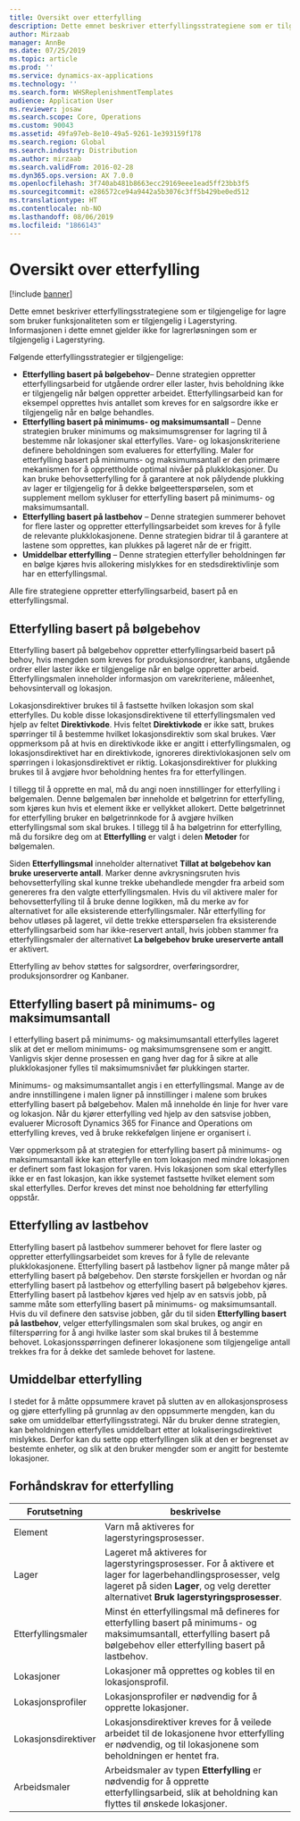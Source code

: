 ```yaml
---
title: Oversikt over etterfylling
description: Dette emnet beskriver etterfyllingsstrategiene som er tilgjengelige for lagre som bruker funksjonaliteten som er tilgjengelig i Lagerstyring.
author: Mirzaab
manager: AnnBe
ms.date: 07/25/2019
ms.topic: article
ms.prod: ''
ms.service: dynamics-ax-applications
ms.technology: ''
ms.search.form: WHSReplenishmentTemplates
audience: Application User
ms.reviewer: josaw
ms.search.scope: Core, Operations
ms.custom: 90043
ms.assetid: 49fa97eb-8e10-49a5-9261-1e393159f178
ms.search.region: Global
ms.search.industry: Distribution
ms.author: mirzaab
ms.search.validFrom: 2016-02-28
ms.dyn365.ops.version: AX 7.0.0
ms.openlocfilehash: 3f740ab481b8663ecc29169eee1ead5ff23bb3f5
ms.sourcegitcommit: e286572ce94a9442a5b3076c3ff5b429be0ed512
ms.translationtype: HT
ms.contentlocale: nb-NO
ms.lasthandoff: 08/06/2019
ms.locfileid: "1866143"
---
```

# <a name="replenishment-overview"></a>Oversikt over etterfylling

[!include [banner](../includes/banner.md)]

Dette emnet beskriver etterfyllingsstrategiene som er tilgjengelige for lagre som bruker funksjonaliteten som er tilgjengelig i Lagerstyring. Informasjonen i dette emnet gjelder ikke for lagrerløsningen som er tilgjengelig i Lagerstyring.

Følgende etterfyllingsstrategier er tilgjengelige:

- **Etterfylling basert på bølgebehov**– Denne strategien oppretter etterfyllingsarbeid for utgående ordrer eller laster, hvis beholdning ikke er tilgjengelig når bølgen oppretter arbeidet. Etterfyllingsarbeid kan for eksempel opprettes hvis antallet som kreves for en salgsordre ikke er tilgjengelig når en bølge behandles.
- **Etterfylling basert på minimums- og maksimumsantall** – Denne strategien bruker minimums og maksimumsgrenser for lagring til å bestemme når lokasjoner skal etterfylles. Vare- og lokasjonskriteriene definere beholdningen som evalueres for etterfylling. Maler for etterfylling basert på minimums- og maksimumsantall er den primære mekanismen for å opprettholde optimal nivåer på plukklokasjoner. Du kan bruke behovsetterfylling for å garantere at nok pålydende plukking av lager er tilgjengelig for å dekke bølgeetterspørselen, som et supplement mellom sykluser for etterfylling basert på minimums- og maksimumsantall.
- **Etterfylling basert på lastbehov** – Denne strategien summerer behovet for flere laster og oppretter etterfyllingsarbeidet som kreves for å fylle de relevante plukklokasjonene. Denne strategien bidrar til å garantere at lastene som opprettes, kan plukkes på lageret når de er frigitt.
- **Umiddelbar etterfylling** – Denne strategien etterfyller beholdningen før en bølge kjøres hvis allokering mislykkes for en stedsdirektivlinje som har en etterfyllingsmal. 

Alle fire strategiene oppretter etterfyllingsarbeid, basert på en etterfyllingsmal.

## <a name="wave-demand-replenishment"></a>Etterfylling basert på bølgebehov
Etterfylling basert på bølgebehov oppretter etterfyllingsarbeid basert på behov, hvis mengden som kreves for produksjonsordrer, kanbans, utgående ordrer eller laster ikke er tilgjengelige når en bølge oppretter arbeid. Etterfyllingsmalen inneholder informasjon om varekriteriene, måleenhet, behovsintervall og lokasjon. 

Lokasjonsdirektiver brukes til å fastsette hvilken lokasjon som skal etterfylles. Du koble disse lokasjonsdirektivene til etterfyllingsmalen ved hjelp av feltet **Direktivkode**. Hvis feltet **Direktivkode** er ikke satt, brukes spørringer til å bestemme hvilket lokasjonsdirektiv som skal brukes. Vær oppmerksom på at hvis en direktivkode ikke er angitt i etterfyllingsmalen, og lokasjonsdirektivet har en direktivkode, ignoreres direktivlokasjonen selv om spørringen i lokasjonsdirektivet er riktig. Lokasjonsdirektiver for plukking brukes til å avgjøre hvor beholdning hentes fra for etterfyllingen. 

I tillegg til å opprette en mal, må du angi noen innstillinger for etterfylling i bølgemalen. Denne bølgemalen bør inneholde et bølgetrinn for etterfylling, som kjøres kun hvis et element ikke er vellykket allokert. Dette bølgetrinnet for etterfylling bruker en bølgetrinnkode for å avgjøre hvilken etterfyllingsmal som skal brukes. I tillegg til å ha bølgetrinn for etterfylling, må du forsikre deg om at **Etterfylling** er valgt i delen **Metoder** for bølgemalen. 

Siden **Etterfyllingsmal** inneholder alternativet **Tillat at bølgebehov kan bruke ureserverte antall**. Marker denne avkrysningsruten hvis behovsetterfylling skal kunne trekke ubehandlede mengder fra arbeid som genereres fra den valgte etterfyllingsmalen. Hvis du vil aktivere maler for behovsetterfylling til å bruke denne logikken, må du merke av for alternativet for alle eksisterende etterfyllingsmaler. Når etterfylling for behov utløses på lageret, vil dette trekke etterspørselen fra eksisterende etterfyllingsarbeid som har ikke-reservert antall, hvis jobben stammer fra etterfyllingsmaler der alternativet **La bølgebehov bruke ureserverte antall** er aktivert.

Etterfylling av behov støttes for salgsordrer, overføringsordrer, produksjonsordrer og Kanbaner. 

## <a name="minmax-replenishment"></a>Etterfylling basert på minimums- og maksimumsantall
I etterfylling basert på minimums- og maksimumsantall etterfylles lageret slik at det er mellom minimums- og maksimumsgrensene som er angitt. Vanligvis skjer denne prosessen en gang hver dag for å sikre at alle plukklokasjoner fylles til maksimumsnivået før plukkingen starter. 

Minimums- og maksimumsantallet angis i en etterfyllingsmal. Mange av de andre innstillingene i malen ligner på innstillinger i malene som brukes etterfylling basert på bølgebehov. Malen må inneholde én linje for hver vare og lokasjon. Når du kjører etterfylling ved hjelp av den satsvise jobben, evaluerer Microsoft Dynamics 365 for Finance and Operations om etterfylling kreves, ved å bruke rekkefølgen linjene er organisert i. 

Vær oppmerksom på at strategien for etterfylling basert på minimums- og maksimumsantall ikke kan etterfylle en tom lokasjon med mindre lokasjonen er definert som fast lokasjon for varen. Hvis lokasjonen som skal etterfylles ikke er en fast lokasjon, kan ikke systemet fastsette hvilket element som skal etterfylles. Derfor kreves det minst noe beholdning før etterfylling oppstår.

## <a name="load-demand-replenishment"></a>Etterfylling av lastbehov
Etterfylling basert på lastbehov summerer behovet for flere laster og oppretter etterfyllingsarbeidet som kreves for å fylle de relevante plukklokasjonene. Etterfylling basert på lastbehov ligner på mange måter på etterfylling basert på bølgebehov. Den største forskjellen er hvordan og når etterfylling basert på lastbehov og etterfylling basert på bølgebehov kjøres. Etterfylling basert på lastbehov kjøres ved hjelp av en satsvis jobb, på samme måte som etterfylling basert på minimums- og maksimumsantall. Hvis du vil definere den satsvise jobben, går du til siden **Etterfylling basert på lastbehov**, velger etterfyllingsmalen som skal brukes, og angir en filterspørring for å angi hvilke laster som skal brukes til å bestemme behovet. Lokasjonsspørringen definerer lokasjonene som tilgjengelige antall trekkes fra for å dekke det samlede behovet for lastene.

## <a name="immediate-replenishment"></a>Umiddelbar etterfylling
I stedet for å måtte oppsummere kravet på slutten av en allokasjonsprosess og gjøre etterfylling på grunnlag av den oppsummerte mengden, kan du søke om umiddelbar etterfyllingsstrategi. Når du bruker denne strategien, kan beholdningen etterfylles umiddelbart etter at lokaliseringsdirektivet mislykkes. Derfor kan du sette opp etterfyllingen slik at den er begrenset av bestemte enheter, og slik at den bruker mengder som er angitt for bestemte lokasjoner.

## <a name="replenishment-prerequisites"></a>Forhåndskrav for etterfylling

|      Forutsetning       |                                                                                                                                beskrivelse                                                                                                                                 |
|-------------------------|----------------------------------------------------------------------------------------------------------------------------------------------------------------------------------------------------------------------------------------------------------------------------|
|          Element           |                                                                                                        Varn må aktiveres for lagerstyringsprosesser.                                                                                                        |
|        Lager        | Lageret må aktiveres for lagerstyringsprosesser. For å aktivere et lager for lagerbehandlingsprosesser, velg lageret på siden <strong>Lager</strong>, og velg deretter alternativet <strong>Bruk lagerstyringsprosesser</strong>. |
| Etterfyllingsmaler |                                                                   Minst én etterfyllingsmal må defineres for etterfylling basert på minimums- og maksimumsantall, etterfylling basert på bølgebehov eller etterfylling basert på lastbehov.                                                                   |
|        Lokasjoner        |                                                                                                       Lokasjoner må opprettes og kobles til en lokasjonsprofil.                                                                                                       |
|    Lokasjonsprofiler    |                                                                                                        Lokasjonsprofiler er nødvendig for å opprette lokasjoner.                                                                                                        |
|   Lokasjonsdirektiver   |                                                       Lokasjonsdirektiver kreves for å veilede arbeidet til de lokasjonene hvor etterfylling er nødvendig, og til lokasjonene som beholdningen er hentet fra.                                                        |
|     Arbeidsmaler      |                                                   Arbeidsmaler av typen <strong>Etterfylling</strong> er nødvendig for å opprette etterfyllingsarbeid, slik at beholdning kan flyttes til ønskede lokasjoner.                                                    |

